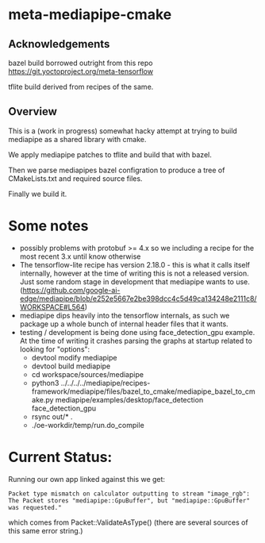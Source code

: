 # meta-mediapipe-cmake

## Acknowledgements

bazel build borrowed outright from this repo https://git.yoctoproject.org/meta-tensorflow

tflite build derived from recipes of the same.

## Overview

This is a (work in progress) somewhat hacky attempt at trying to build mediapipe as a shared library with cmake.

We apply mediapipe patches to tflite and build that with bazel.

Then we parse mediapipes bazel configration to produce a tree of CMakeLists.txt and required source files.

Finally we build it.


# Some notes

* possibly problems with  protobuf >= 4.x so we including a recipe for the most recent 3.x until know otherwise
* The tensorflow-lite recipe has version 2.18.0 - this is what it calls itself internally, however at the time of writing this is not a released version. Just some random stage in development that mediapipe wants to use. (https://github.com/google-ai-edge/mediapipe/blob/e252e5667e2be398dcc4c5d49ca134248e2111c8/WORKSPACE#L564)
* mediapipe dips heavily into the tensorflow internals, as such we package up a whole bunch of internal header files that it wants.
* testing / development is being done using face_detection_gpu example. At the time of writing it crashes parsing the graphs at startup related to looking for "options":
  * devtool modify mediapipe
  * devtool build mediapipe
  * cd workspace/sources/mediapipe
  * python3 ../../../../mediapipe/recipes-framework/mediapipe/files/bazel_to_cmake/mediapipe_bazel_to_cmake.py mediapipe/examples/desktop/face_detection face_detection_gpu
  * rsync out/* .
  * ./oe-workdir/temp/run.do_compile

# Current Status:

Running our own app linked against this we get:

    Packet type mismatch on calculator outputting to stream "image_rgb": The Packet stores "mediapipe::GpuBuffer", but "mediapipe::GpuBuffer" was requested."

which comes from Packet::ValidateAsType() (there are several sources of this same error string.)
